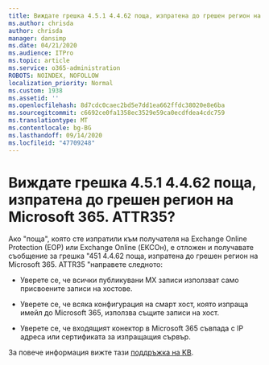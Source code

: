 ```yaml
---
title: Виждате грешка 4.5.1 4.4.62 поща, изпратена до грешен регион на Microsoft 365. ATTR35?
ms.author: chrisda
author: chrisda
manager: dansimp
ms.date: 04/21/2020
ms.audience: ITPro
ms.topic: article
ms.service: o365-administration
ROBOTS: NOINDEX, NOFOLLOW
localization_priority: Normal
ms.custom: 1938
ms.assetid: ''
ms.openlocfilehash: 8d7cdc0caec2bd5e7dd1ea662ffdc38020e8e6ba
ms.sourcegitcommit: c6692ce0fa1358ec3529e59ca0ecdfdea4cdc759
ms.translationtype: MT
ms.contentlocale: bg-BG
ms.lasthandoff: 09/14/2020
ms.locfileid: "47709248"
---
```

# <a name="are-you-seeing-error-451-4462-mail-sent-to-the-wrong-microsoft-365-region-attr35"></a>Виждате грешка 4.5.1 4.4.62 поща, изпратена до грешен регион на Microsoft 365. ATTR35?

Ако "поща", която сте изпратили към получателя на Exchange Online Protection (EOP) или Exchange Online (ЕКСОн), е отложен и получавате съобщение за грешка "451 4.4.62 поща, изпратена до грешен регион на Microsoft 365. ATTR35 "направете следното:

- Уверете се, че всички публикувани MX записи използват само присвоените записи на хостове.

- Уверете се, че всяка конфигурация на смарт хост, която изпраща имейл до Microsoft 365, използва същите записи на хост.

- Уверете се, че входящият конектор в Microsoft 365 съвпада с IP адреса или сертификата за изпращащия сървър.

За повече информация вижте тази [поддръжка на KB](https://support.microsoft.com/help/4057301/attr35-response-code-when-mail-is-sent-to-eop-exo).
